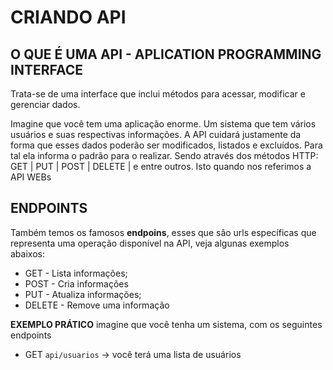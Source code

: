 # CRIANDO API

## O QUE É UMA API - APLICATION PROGRAMMING INTERFACE

Trata-se de uma interface que inclui métodos para acessar, modificar e gerenciar dados.

Imagine que você tem uma aplicação enorme. Um sistema que tem vários usuários e suas respectivas informações. A API cuidará justamente da forma que esses dados poderão ser modificados, listados e excluídos. Para tal ela informa o padrão para o realizar. Sendo através dos métodos HTTP: GET | PUT | POST | DELETE | e entre outros. Isto quando nos referimos a API WEBs

## ENDPOINTS
Também temos os famosos <b>endpoins</b>, esses que são urls específicas que representa uma operação disponível na API, veja algunas exemplos abaixos:

* GET - Lista informações;
* POST - Cria informações
* PUT - Atualiza informações;
* DELETE - Remove uma informação

<b>EXEMPLO PRÁTICO</b>
imagine que você tenha um sistema, com os seguintes endpoints

* GET ``api/usuarios`` -> você terá uma lista de usuários




